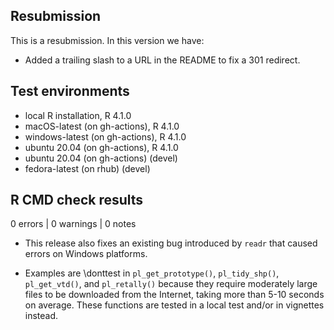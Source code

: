 ## Resubmission
This is a resubmission. In this version we have:

* Added a trailing slash to a URL in the README to fix a 301 redirect.

## Test environments
* local R installation, R 4.1.0
* macOS-latest (on gh-actions), R 4.1.0
* windows-latest (on gh-actions), R 4.1.0
* ubuntu 20.04 (on gh-actions), R 4.1.0
* ubuntu 20.04 (on gh-actions) (devel)
* fedora-latest (on rhub) (devel)

## R CMD check results

0 errors | 0 warnings | 0 notes

* This release also fixes an existing bug introduced by `readr` that caused
errors on Windows platforms.

* Examples are \donttest in `pl_get_prototype()`, `pl_tidy_shp()`,
`pl_get_vtd()`, and `pl_retally()` because they require moderately large files
to be downloaded from the Internet, taking more than 5-10 seconds on average.
These functions are tested in a local test and/or in vignettes instead.
